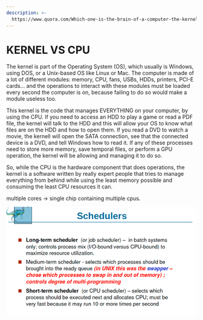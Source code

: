 ```yaml
---
description: >-
  https://www.quora.com/Which-one-is-the-brain-of-a-computer-the-kernel-or-the-CPU-Why
---
```


# KERNEL VS CPU

The kernel is part of the Operating System \(OS\), which usually is Windows, using DOS, or a Unix-based OS like Linux or Mac. The computer is made of a lot of different modules: memory, CPU, fans, USBs, HDDs, printers, PCI-E cards... and the operations to interact with these modules must be loaded every second the computer is on, because failing to do so would make a module useless too.

This kernel is the code that manages EVERYTHING on your computer, by using the CPU. If you need to access an HDD to play a game or read a PDF file, the kernel will talk to the HDD and this will allow your OS to know what files are on the HDD and how to open them. If you read a DVD to watch a movie, the kernell will open the SATA connection, see that the connected device is a DVD, and tell Windows how to read it. If any of these processes need to store more memory, save temporal files, or perform a GPU operation, the kernel will be allowing and managing it to do so.

So, while the CPU is the hardware component that does operations, the kernel is a software written by really expert people that tries to manage everything from behind while using the least memory possible and consuming the least CPU resources it can.



multiple cores -&gt; single chip containing multiple cpus.

![Intel Core i7](../.gitbook/assets/image%20%2865%29.png)




